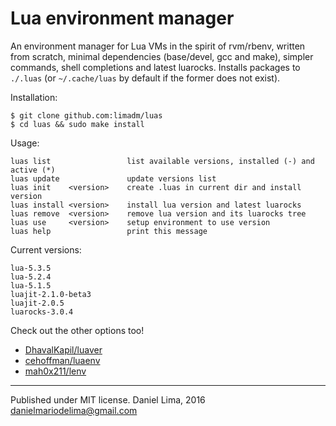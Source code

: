 Lua environment manager
=======================

An environment manager for Lua VMs in the spirit of rvm/rbenv, written from scratch,
minimal dependencies (base/devel, gcc and make), simpler commands, shell completions
and latest luarocks.
Installs packages to `./.luas` (or `~/.cache/luas` by default if the former does not
exist).

Installation:

	$ git clone github.com:limadm/luas
	$ cd luas && sudo make install

Usage:

	luas list                 list available versions, installed (-) and active (*)
	luas update               update versions list
	luas init    <version>    create .luas in current dir and install version
	luas install <version>    install lua version and latest luarocks
	luas remove  <version>    remove lua version and its luarocks tree
	luas use     <version>    setup environment to use version
	luas help                 print this message

Current versions:

	lua-5.3.5
	lua-5.2.4
	lua-5.1.5
	luajit-2.1.0-beta3
	luajit-2.0.5
	luarocks-3.0.4

Check out the other options too!

- [DhavalKapil/luaver](https://github.com/DhavalKapil/luaver)
- [cehoffman/luaenv](https://github.com/cehoffman/luaenv)
- [mah0x211/lenv](https://github.com/mah0x211/lenv)

----

Published under MIT license. Daniel Lima, 2016 <danielmariodelima@gmail.com>
